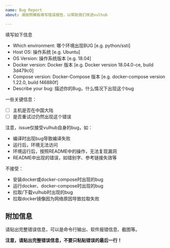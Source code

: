 ```yaml
---
name: Bug Report
about: 请按照模板填写错误报告，以帮助我们改进vulhub

---
```


填写如下信息

 - Which environment: 哪个环境出现BUG [e.g. python/ssti]
 - Host OS: 操作系统 [e.g. Ubuntu]
 - OS Version: 操作系统版本 [e.g. 18.04]
 - Docker version: Docker 版本 [e.g. Docker version 18.04.0-ce, build 3d479c0]
 - Compose version: Docker-Compose 版本 [e.g. docker-compose version 1.22.0, build f46880f]
 - Describe your bug: 描述你的Bug，什么情况下出现这个bug

一些关键信息：

 - [ ] 主机是否在中国大陆
 - [ ] 是否重试过仍然出现这个错误

注意，issue仅接受vulhub自身的bug，如：

- 编译时出现bug导致编译失败
- 运行后，环境无法访问
- 环境运行后，按照README中的操作，无法复现漏洞
- README中出现的错误，如错别字、参考链接失效等

不接受：

- 安装docker或docker-compose时出现的bug
- 运行docker、docker-compose时出现的bug
- 拉取/下载vulhub时出现的bug
- 拉取docker镜像因为网络原因导致拉取失败

## 附加信息

请贴出完整错误信息，可以是命令行输出、软件报错信息、截图等。

**注意，请贴出完整错误信息，不要只粘贴错误的最后一行！**

